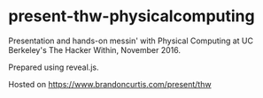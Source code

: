 # present-thw-physicalcomputing

Presentation and hands-on messin' with Physical Computing at UC Berkeley's The Hacker Within, November 2016.

Prepared using reveal.js.

Hosted on https://www.brandoncurtis.com/present/thw
